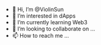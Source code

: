 - 👋 Hi, I’m @ViolinSun
- 👀 I’m interested in dApps
- 🌱 I’m currently learning Web3
- 💞️ I’m looking to collaborate on ...
- 📫 How to reach me ...

<!---
ViolinSun/ViolinSun is a ✨ special ✨ repository because its `README.md` (this file) appears on your GitHub profile.
You can click the Preview link to take a look at your changes.
--->
